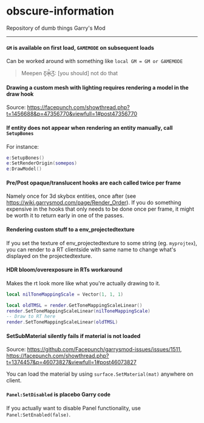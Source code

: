 # obscure-information
Repository of dumb things Garry's Mod

----

#### `GM` is available on first load, `GAMEMODE` on subsequent loads
Can be worked around with something like `local GM = GM or GAMEMODE`

> Meepen Ƹ̵̡Ӝ̵̨̄Ʒ: [you should] not do that

#### Drawing a custom mesh with lighting requires rendering a model in the draw hook
Source: https://facepunch.com/showthread.php?t=1456688&p=47356770&viewfull=1#post47356770

#### If entity does not appear when rendering an entity manually, call `SetupBones` 
For instance:
```lua
e:SetupBones()
e:SetRenderOrigin(somepos)
e:DrawModel()
```

#### Pre/Post opaque/translucent hooks are each called twice per frame
Namely once for 3d skybox entities, once after (see https://wiki.garrysmod.com/page/Render_Order).
If you do something expensive in the hooks that only needs to be done once per frame, it might be worth it to return early in one of the passes.

#### Rendering custom stuff to a env_projectedtexture
If you set the texture of env_projectedtexture to some string (eg. `myprojtex`), you can render to a RT clientside with same name to change what's displayed on the projectedtexture.

#### HDR bloom/overexposure in RTs workaround
Makes the rt look more like what you're actually drawing to it.
```lua
local nilToneMappingScale = Vector(1, 1, 1)
```
```lua
local oldTMSL = render.GetToneMappingScaleLinear()
render.SetToneMappingScaleLinear(nilToneMappingScale)
-- Draw to RT here
render.SetToneMappingScaleLinear(oldTMSL)
```

#### SetSubMaterial silently fails if material is not loaded
Source: https://github.com/Facepunch/garrysmod-issues/issues/1511, https://facepunch.com/showthread.php?t=1374457&p=46073827&viewfull=1#post46073827

You can load the material by using `surface.SetMaterial(mat)` anywhere on client.

#### `Panel:SetDisabled` is placebo Garry code
If you actually want to disable Panel functionality, use `Panel:SetEnabled(false)`.
